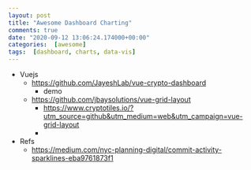 ```yaml
---
layout: post
title: "Awesome Dashboard Charting"
comments: true
date: "2020-09-12 13:06:24.174000+00:00"
categories:  [awesome]
tags:  [dashboard, charts, data-vis]
---
```





* Vuejs
    * https://github.com/JayeshLab/vue-crypto-dashboard
        * demo 
    * https://github.com/jbaysolutions/vue-grid-layout
        * https://www.cryptotiles.io/?utm_source=github&utm_medium=web&utm_campaign=vue-grid-layout
        * 
* Refs
    * https://medium.com/nyc-planning-digital/commit-activity-sparklines-eba9761873f1